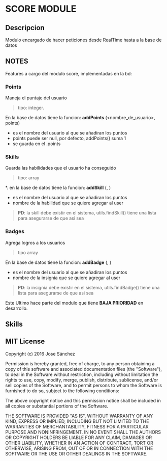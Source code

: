# SCORE MODULE

## Descripcion
Modulo encargado de hacer peticiones desde RealTime hasta a la base de datos

## NOTES
Features a cargo del modulo score, implementadas en la bd:

### Points
Maneja el puntaje del usuario
> tipo: integer.

En la base de datos tiene la funcion:
**addPoints** (<nombre_de_usuario>, points)
  - <Nombre de usuario> es el nombre del usuario al que se añadiran los puntos
  - points puede ser null, por defecto, addPoints() suma 1
  - se guarda en el <usuario>.points

### Skills
Guarda las habilidades que el usuario ha conseguido
> tipo: array

*. en la base de datos tiene la funcion:
**addSkill** (<nombre de usuario>, <nombre de la habilidad>)
  - <Nombre de usuario> es el nombre del usuario al que se añadiran los puntos
  - <Nombre de la habilidad> nombre de la habilidad que se quiere agregar al user

> **PD**: la skill debe existir en el sistema, utils.findSkill() tiene una lista
  para asegurarse de que asi sea

### Badges
Agrega logros a los usuarios
> tipo array

En la base de datos tiene la funcion:
**addBadge** (<nombre de usuario>, <nombre de la insignia>)
- <Nombre de usuario> es el nombre del usuario al que se añadiran los puntos
- <Nombre de la insignia> nombre de la insignia que se quiere agregar al user
> **PD**: la insignia debe existir en el sistema, utils.findBadge() tiene una lista
    para asegurarse de que asi sea

Este Ultimo hace parte del modulo <Duel> que tiene **BAJA PRIORIDAD** en desarrollo.

## Skills

## MIT License

Copyright (c) 2016 Jose Sánchez

Permission is hereby granted, free of charge, to any person obtaining a copy
of this software and associated documentation files (the "Software"), to deal
in the Software without restriction, including without limitation the rights
to use, copy, modify, merge, publish, distribute, sublicense, and/or sell
copies of the Software, and to permit persons to whom the Software is
furnished to do so, subject to the following conditions:

The above copyright notice and this permission notice shall be included in all
copies or substantial portions of the Software.

THE SOFTWARE IS PROVIDED "AS IS", WITHOUT WARRANTY OF ANY KIND, EXPRESS OR
IMPLIED, INCLUDING BUT NOT LIMITED TO THE WARRANTIES OF MERCHANTABILITY,
FITNESS FOR A PARTICULAR PURPOSE AND NONINFRINGEMENT. IN NO EVENT SHALL THE
AUTHORS OR COPYRIGHT HOLDERS BE LIABLE FOR ANY CLAIM, DAMAGES OR OTHER
LIABILITY, WHETHER IN AN ACTION OF CONTRACT, TORT OR OTHERWISE, ARISING FROM,
OUT OF OR IN CONNECTION WITH THE SOFTWARE OR THE USE OR OTHER DEALINGS IN THE
SOFTWARE.